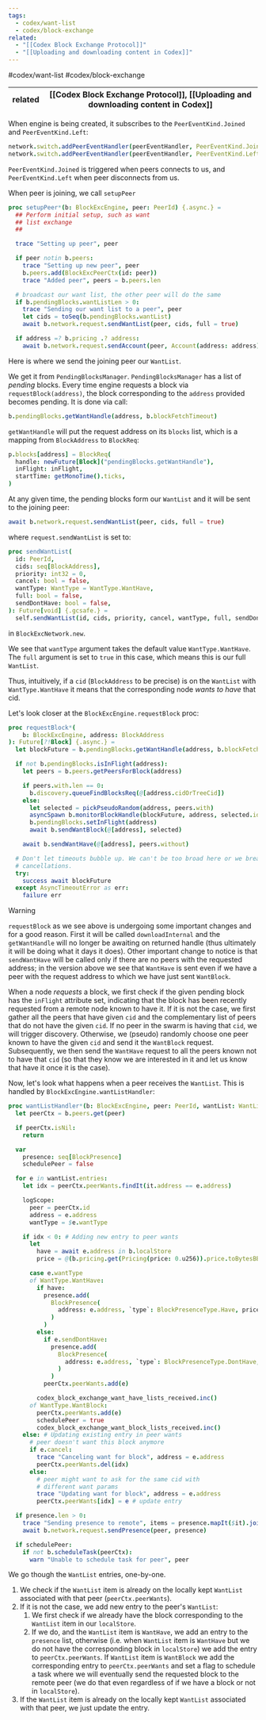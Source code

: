 ```yaml
---
tags:
  - codex/want-list
  - codex/block-exchange
related:
  - "[[Codex Block Exchange Protocol]]"
  - "[[Uploading and downloading content in Codex]]"
---
```

#codex/want-list #codex/block-exchange 

| related | [[Codex Block Exchange Protocol]], [[Uploading and downloading content in Codex]] |
| ------- | --------------------------------------------------------------------------------- |

When engine is being created, it subscribes to the `PeerEventKind.Joined` and `PeerEventKind.Left`:

```nim
network.switch.addPeerEventHandler(peerEventHandler, PeerEventKind.Joined)
network.switch.addPeerEventHandler(peerEventHandler, PeerEventKind.Left)
```

`PeerEventKind.Joined` is triggered when peers connects to us, and `PeerEventKind.Left` when peer disconnects from us.

When peer is joining, we call `setupPeer`

```nim
proc setupPeer*(b: BlockExcEngine, peer: PeerId) {.async.} =
  ## Perform initial setup, such as want
  ## list exchange
  ##

  trace "Setting up peer", peer

  if peer notin b.peers:
    trace "Setting up new peer", peer
    b.peers.add(BlockExcPeerCtx(id: peer))
    trace "Added peer", peers = b.peers.len

  # broadcast our want list, the other peer will do the same
  if b.pendingBlocks.wantListLen > 0:
    trace "Sending our want list to a peer", peer
    let cids = toSeq(b.pendingBlocks.wantList)
    await b.network.request.sendWantList(peer, cids, full = true)

  if address =? b.pricing .? address:
    await b.network.request.sendAccount(peer, Account(address: address))
```

Here is where we send the joining peer our `WantList`.

We get it from `PendingBlocksManager`. `PendingBlocksManager` has a list of *pending* blocks. Every time engine requests a block via `requestBlock(address)`, the block corresponding to the `address` provided becomes pending. It is done via call:

```nim
b.pendingBlocks.getWantHandle(address, b.blockFetchTimeout)
```

`getWantHandle` will put the request address on its `blocks` list, which is a mapping from `BlockAddress` to `BlockReq`:

```nim
p.blocks[address] = BlockReq(
  handle: newFuture[Block]("pendingBlocks.getWantHandle"),
  inFlight: inFlight,
  startTime: getMonoTime().ticks,
)
```

At any given time, the pending blocks form our `WantList` and it will be sent to the joining peer:

```nim
await b.network.request.sendWantList(peer, cids, full = true)
```

where `request.sendWantList` is set to:

```nim
proc sendWantList(
  id: PeerId,
  cids: seq[BlockAddress],
  priority: int32 = 0,
  cancel: bool = false,
  wantType: WantType = WantType.WantHave,
  full: bool = false,
  sendDontHave: bool = false,
): Future[void] {.gcsafe.} =
  self.sendWantList(id, cids, priority, cancel, wantType, full, sendDontHave)
```

in `BlockExcNetwork.new`.

We see that `wantType` argument takes the default value `WantType.WantHave`. The `full` argument is set to `true` in this case, which means this is our full `WantList`.

Thus, intuitively, if a `cid` (`BlockAddress` to be precise) is on the `WantList` with `WantType.WantHave` it means that the corresponding node *wants to have* that cid.

Let's look closer at the `BlockExcEngine.requestBlock` proc:

```nim
proc requestBlock*(
    b: BlockExcEngine, address: BlockAddress
): Future[?!Block] {.async.} =
  let blockFuture = b.pendingBlocks.getWantHandle(address, b.blockFetchTimeout)

  if not b.pendingBlocks.isInFlight(address):
    let peers = b.peers.getPeersForBlock(address)

    if peers.with.len == 0:
      b.discovery.queueFindBlocksReq(@[address.cidOrTreeCid])
    else:
      let selected = pickPseudoRandom(address, peers.with)
      asyncSpawn b.monitorBlockHandle(blockFuture, address, selected.id)
      b.pendingBlocks.setInFlight(address)
      await b.sendWantBlock(@[address], selected)

    await b.sendWantHave(@[address], peers.without)

  # Don't let timeouts bubble up. We can't be too broad here or we break
  # cancellations.
  try:
    success await blockFuture
  except AsyncTimeoutError as err:
    failure err
```

> [!warning]
> `requestBlock` as we see above is undergoing some important changes and for a good reason. First it will be called `downloadInternal` and the `getWantHandle` will no longer be awaiting on returned handle (thus ultimately it will be doing what it days it does). Other important change to notice is that `sendWantHave` will be called only if there are no peers with the requested address; in the version above we see that `WantHave` is sent even if we have a peer with the request address to which we have just sent `WantBlock`.

When a node *requests* a block, we first check if the given pending block has the `inFlight` attribute set, indicating that the block has been recently requested from a remote node known to have it. If it is not the case, we first gather all the peers that have given `cid` and the complementary list of peers that do not have the given `cid`. If no peer in the swarm is having that `cid`, we will trigger discovery. Otherwise, we (pseudo) randomly choose one peer known to have the given `cid` and send it the `WantBlock` request. Subsequently, we then send the `WantHave` request to all the peers known not to have that `cid` (so that they know we are interested in it and let us know that have it once it is the case).

Now, let's look what happens when a peer receives the `WantList`. This is handled by `BlockExcEngine.wantListHandler`:

```nim
proc wantListHandler*(b: BlockExcEngine, peer: PeerId, wantList: WantList) {.async.} =
  let peerCtx = b.peers.get(peer)

  if peerCtx.isNil:
    return

  var
    presence: seq[BlockPresence]
    schedulePeer = false

  for e in wantList.entries:
    let idx = peerCtx.peerWants.findIt(it.address == e.address)

    logScope:
      peer = peerCtx.id
      address = e.address
      wantType = $e.wantType

    if idx < 0: # Adding new entry to peer wants
      let
        have = await e.address in b.localStore
        price = @(b.pricing.get(Pricing(price: 0.u256)).price.toBytesBE)

      case e.wantType
      of WantType.WantHave:
        if have:
          presence.add(
            BlockPresence(
              address: e.address, `type`: BlockPresenceType.Have, price: price
            )
          )
        else:
          if e.sendDontHave:
            presence.add(
              BlockPresence(
                address: e.address, `type`: BlockPresenceType.DontHave, price: price
              )
            )
          peerCtx.peerWants.add(e)

        codex_block_exchange_want_have_lists_received.inc()
      of WantType.WantBlock:
        peerCtx.peerWants.add(e)
        schedulePeer = true
        codex_block_exchange_want_block_lists_received.inc()
    else: # Updating existing entry in peer wants
      # peer doesn't want this block anymore
      if e.cancel:
        trace "Canceling want for block", address = e.address
        peerCtx.peerWants.del(idx)
      else:
        # peer might want to ask for the same cid with
        # different want params
        trace "Updating want for block", address = e.address
        peerCtx.peerWants[idx] = e # update entry

  if presence.len > 0:
    trace "Sending presence to remote", items = presence.mapIt($it).join(",")
    await b.network.request.sendPresence(peer, presence)

  if schedulePeer:
    if not b.scheduleTask(peerCtx):
      warn "Unable to schedule task for peer", peer
```

We go though the `WantList` entries, one-by-one.

1. We check if the `WantList` item is already on the locally kept `WantList` associated with that peer (`peerCtx.peerWants`).
2. If it is not the case, we add new entry to the peer's `WantList`:
	1. We first check if we already have the block corresponding to the `WantList` item in our `localStore`.
	2. If we do, and the `WantList` item is `WantHave`, we add an entry to the `presence` list, otherwise (i.e. when `WantList` item is `WantHave` but we do not have the corresponding block in `localStore`) we add the entry to `peerCtx.peerWants`. If `WantList` item is `WantBlock` we add the corresponding entry to `peerCtx.peerWants` and set a flag to schedule a task where we will eventually send the requested block to the remote peer (we do that even regardless of if we have a block or not in `localStore`).
3. If the `WantList` item is already on the locally kept `WantList` associated with that peer, we just update the entry.